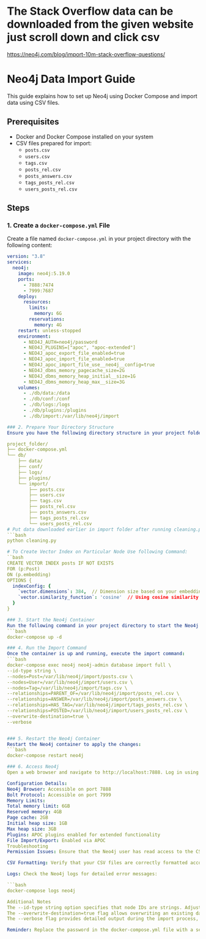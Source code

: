 # The Stack Overflow data can be downloaded from the given website just scroll down and click csv
https://neo4j.com/blog/import-10m-stack-overflow-questions/

# Neo4j Data Import Guide

This guide explains how to set up Neo4j using Docker Compose and import data using CSV files.

## Prerequisites

- Docker and Docker Compose installed on your system
- CSV files prepared for import:
  - `posts.csv`
  - `users.csv`
  - `tags.csv`
  - `posts_rel.csv`
  - `posts_answers.csv`
  - `tags_posts_rel.csv`
  - `users_posts_rel.csv`

## Steps

### 1. Create a `docker-compose.yml` File

Create a file named `docker-compose.yml` in your project directory with the following content:

```yaml
version: "3.8"
services:
  neo4j:
    image: neo4j:5.19.0
    ports:
      - 7888:7474
      - 7999:7687
    deploy:
      resources:
        limits:
          memory: 6G
        reservations:
          memory: 4G
    restart: unless-stopped
    environment:
      - NEO4J_AUTH=neo4j/password
      - NEO4J_PLUGINS=["apoc", "apoc-extended"]
      - NEO4J_apoc_export_file_enabled=true
      - NEO4J_apoc_import_file_enabled=true
      - NEO4J_apoc_import_file_use__neo4j__config=true
      - NEO4J_dbms_memory_pagecache_size=2G
      - NEO4J_dbms_memory_heap_initial__size=1G
      - NEO4J_dbms_memory_heap_max__size=3G
    volumes:
      - ./db/data:/data
      - ./db/conf:/conf
      - ./db/logs:/logs
      - ./db/plugins:/plugins
      - ./db/import:/var/lib/neo4j/import

### 2. Prepare Your Directory Structure
Ensure you have the following directory structure in your project folder:

project_folder/
├── docker-compose.yml
└── db/
    ├── data/
    ├── conf/
    ├── logs/
    ├── plugins/
    └── import/
        ├── posts.csv
        ├── users.csv
        ├── tags.csv
        ├── posts_rel.csv
        ├── posts_answers.csv
        ├── tags_posts_rel.csv
        └── users_posts_rel.csv
# Put data downloaded earlier in import folder after running cleaning.py
```bash
python cleaning.py

# To Create Vector Index on Particular Node Use following Command:
``bash
CREATE VECTOR INDEX posts IF NOT EXISTS
FOR (p:Post)
ON (p.embedding)
OPTIONS {
  indexConfig: {
    `vector.dimensions`: 384,  // Dimension size based on your embedding model
    `vector.similarity_function`: 'cosine'  // Using cosine similarity for vector comparison
  }
}

### 3. Start the Neo4j Container
Run the following command in your project directory to start the Neo4j container in detached mode:
```bash
docker-compose up -d

### 4. Run the Import Command
Once the container is up and running, execute the import command:
```bash
docker-compose exec neo4j neo4j-admin database import full \
--id-type string \
--nodes=Post=/var/lib/neo4j/import/posts.csv \
--nodes=User=/var/lib/neo4j/import/users.csv \
--nodes=Tag=/var/lib/neo4j/import/tags.csv \
--relationships=PARENT_OF=/var/lib/neo4j/import/posts_rel.csv \
--relationships=ANSWER=/var/lib/neo4j/import/posts_answers.csv \
--relationships=HAS_TAG=/var/lib/neo4j/import/tags_posts_rel.csv \
--relationships=POSTED=/var/lib/neo4j/import/users_posts_rel.csv \
--overwrite-destination=true \
--verbose


### 5. Restart the Neo4j Container
Restart the Neo4j container to apply the changes:
```bash
docker-compose restart neo4j

### 6. Access Neo4j
Open a web browser and navigate to http://localhost:7888. Log in using the username neo4j and the password you set in the docker-compose.yml file.

Configuration Details:
Neo4j Browser: Accessible on port 7888
Bolt Protocol: Accessible on port 7999
Memory Limits:
Total memory limit: 6GB
Reserved memory: 4GB
Page cache: 2GB
Initial heap size: 1GB
Max heap size: 3GB
Plugins: APOC plugins enabled for extended functionality
File Import/Export: Enabled via APOC
Troubleshooting
Permission Issues: Ensure that the Neo4j user has read access to the CSV files.

CSV Formatting: Verify that your CSV files are correctly formatted according to Neo4j's requirements.

Logs: Check the Neo4j logs for detailed error messages:

```bash
docker-compose logs neo4j

Additional Notes
The --id-type string option specifies that node IDs are strings. Adjust if your data uses different ID types.
The --overwrite-destination=true flag allows overwriting an existing database. Use with caution in production environments.
The --verbose flag provides detailed output during the import process, which can be helpful for debugging.

Reminder: Replace the password in the docker-compose.yml file with a secure one before deploying in a production environment.